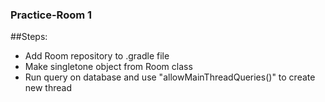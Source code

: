### Practice-Room 1

##Steps:
- Add Room repository to .gradle file
- Make singletone object from Room class
- Run query on database  and use  "allowMainThreadQueries()" to create new thread
